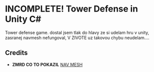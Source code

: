 # **INCOMPLETE!** Tower Defense in Unity C#

Tower defense game. dostal jsem tlak do hlavy ze si udelam hru v unity, zasranej navmesh nefungoval, V ZIVOTE uz takovou chybu neudelam....

## Credits

- **ZMRD CO TO POKAZIL** [NAV MESH]()
